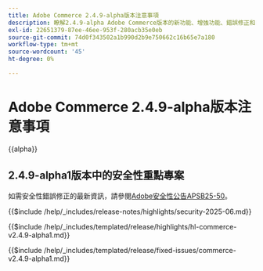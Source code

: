 ```yaml
---
title: Adobe Commerce 2.4.9-alpha版本注意事項
description: 瞭解2.4.9-alpha Adobe Commerce版本的新功能、增強功能、錯誤修正和已知問題。
exl-id: 22651379-87ee-46ee-953f-280acb35e0eb
source-git-commit: 74d0f343502a1b990d2b9e750662c16b65e7a180
workflow-type: tm+mt
source-wordcount: '45'
ht-degree: 0%

---
```



# Adobe Commerce 2.4.9-alpha版本注意事項

{{alpha}}

## 2.4.9-alpha1版本中的安全性重點專案

如需安全性錯誤修正的最新資訊，請參閱[Adobe安全性公告APSB25-50](https://helpx.adobe.com/security/products/magento/apsb25-50.html)。

{{$include /help/_includes/release-notes/highlights/security-2025-06.md}}

<!-- Highlights in v2.4.9-alpha1 -->

{{$include /help/_includes/templated/release/highlights/hl-commerce-v2.4.9-alpha1.md}}

<!-- Fixed issues in v2.4.9-alpha1 -->

{{$include /help/_includes/templated/release/fixed-issues/commerce-v2.4.9-alpha1.md}}
